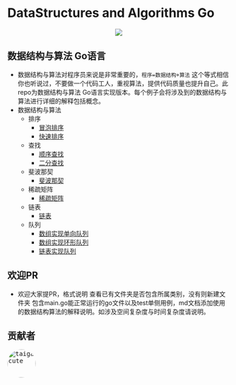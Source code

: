 # DataStructures and Algorithms Go
<div align="center">
<img src="https://github.com/taigacute/IMG/blob/master/go%20icon/go.png">
</div>

## 数据结构与算法 Go语言
  * 数据结构与算法对程序员来说是非常重要的，`程序=数据结构+算法` 这个等式相信你也听说过，不要做一个代码工人，重视算法，提供代码质量也提升自己。此repo为数据结构与算法 Go语言实现版本。每个例子会将涉及到的数据结构与算法进行详细的解释包括概念。
 * 数据结构与算法
   * 排序
     - [冒泡排序](https://github.com/taigacute/DataStructures-and-Algorithms-Go/blob/master/DataStructuresAndAlgorithms/sort/bubblesort/main.go)
     - [快速排序](https://github.com/taigacute/DataStructures-and-Algorithms-Go/blob/master/DataStructuresAndAlgorithms/sort/quicksort/main.go)
   * 查找
     - [顺序查找](https://github.com/taigacute/DataStructures-and-Algorithms-Go/blob/master/DataStructuresAndAlgorithms/search/sequentialsearch/main.go)
     - [二分查找](https://github.com/taigacute/DataStructures-and-Algorithms-Go/blob/master/DataStructuresAndAlgorithms/search/binarysearch/main.go)
   * 斐波那契
     - [斐波那契](https://github.com/taigacute/DataStructures-and-Algorithms-Go/blob/master/DataStructuresAndAlgorithms/fibonacci/main.go)
   * 稀疏矩阵
     - [稀疏矩阵](https://github.com/taigacute/DataStructures-and-Algorithms-Go/blob/master/DataStructuresAndAlgorithms/sparsearray/main.go)
   * 链表
     - [链表]()
   * 队列
     - [数组实现单向队列](https://github.com/taigacute/DataStructures-and-Algorithms-Go/blob/master/DataStructuresAndAlgorithms/queue/arrqueue/main.go)
     - [数组实现环形队列]()
     - [链表实现队列](https://github.com/taigacute/DataStructures-and-Algorithms-Go/blob/master/DataStructuresAndAlgorithms/queue/linkedlistqueque/main.go)

## 欢迎PR 
* 欢迎大家提PR，格式说明 查看已有文件夹是否包含所属类别，没有则新建文件夹 包含main.go能正常运行的go文件以及test单侧用例，md文档添加使用的数据结构算法的解释说明。如涉及空间复杂度与时间复杂度请说明。
## 贡献者
<kbd>
<a href="https://github.com/taigacute" target="_blank" title="taigacute">
  <img src="https://github.com/taigacute.png?size=64" width="64" height="64" style="border-radius:50%" alt="taigacute">
</a>
</kbd>
